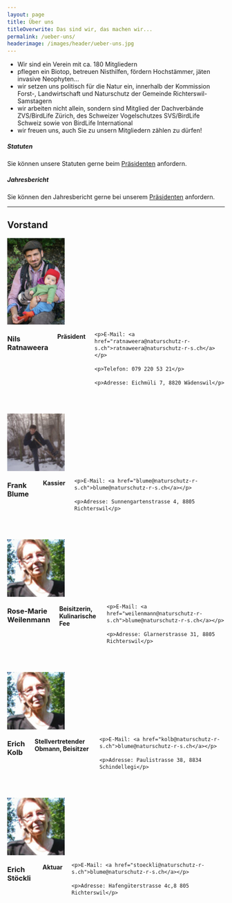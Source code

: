 ```yaml
---
layout: page
title: Über uns
titleOverwrite: Das sind wir, das machen wir...
permalink: /ueber-uns/
headerimage: /images/header/ueber-uns.jpg
---
```


* Wir sind ein Verein mit ca. 180 Mitgliedern
* pflegen ein Biotop, betreuen Nisthilfen, fördern Hochstämmer, jäten invasive Neophyten...
* wir setzen uns politisch für die Natur ein, innerhalb der Kommission Forst-, Landwirtschaft und Naturschutz der Gemeinde Richterswil-Samstagern
* wir arbeiten nicht allein, sondern sind Mitglied der Dachverbände ZVS/BirdLife Zürich, des Schweizer Vogelschutzes SVS/BirdLife Schweiz sowie von BirdLife International
* wir freuen uns, auch Sie zu unsern Mitgliedern zählen zu dürfen!

##### Statuten

Sie können unsere Statuten gerne beim [Präsidenten][praesident-email] anfordern.

##### Jahresbericht

Sie können den Jahresbericht gerne bei unserem [Präsidenten][praesident-email] anfordern.

<hr>

## Vorstand

<div class="row" style="margin-bottom:50px;">
  <div class="large-2 columns">
    <img width="133" src="/images/ueber-uns/nils-ratnaweera.jpg"/>
  </div>
  <div class="large-10 columns">
    <h3>Nils Ratnaweera</h3>
    <h4>Präsident</h4>

    <p>E-Mail: <a href="ratnaweera@naturschutz-r-s.ch">ratnaweera@naturschutz-r-s.ch</a></p>

    <p>Telefon: 079 220 53 21</p>

    <p>Adresse: Eichmüli 7, 8820 Wädenswil</p>
  </div>
</div>

<div class="row" style="margin-bottom:50px;">
  <div class="large-2 columns">
    <img width="133" src="/images/ueber-uns/frank-blume.jpg"/>
  </div>
  <div class="large-10 columns">
      <h3>Frank Blume</h3>
      <h4>Kassier</h4>

    <p>E-Mail: <a href="blume@naturschutz-r-s.ch">blume@naturschutz-r-s.ch</a></p>

    <p>Adresse: Sunnengartenstrasse 4, 8805 Richterswil</p>
  </div>
</div>

<div class="row" style="margin-bottom:50px;">
  <div class="large-2 columns">
    <img width="133" src="/images/ueber-uns/rosemarie-weilenmann.jpg"/>
  </div>
  <div class="large-10 columns">
      <h3>Rose-Marie Weilenmann</h3>
      <h4>Beisitzerin, Kulinarische Fee</h4>

    <p>E-Mail: <a href="weilenmann@naturschutz-r-s.ch">blume@naturschutz-r-s.ch</a></p>

    <p>Adresse: Glarnerstrasse 31, 8805 Richterswil</p>
  </div>
</div>

<div class="row" style="margin-bottom:50px;">
  <div class="large-2 columns">
    <img width="133" src="/images/ueber-uns/rosemarie-weilenmann.jpg"/>
  </div>
  <div class="large-10 columns">
      <h3>Erich Kolb</h3>
      <h4>Stellvertretender Obmann, Beisitzer</h4>

    <p>E-Mail: <a href="kolb@naturschutz-r-s.ch">blume@naturschutz-r-s.ch</a></p>

    <p>Adresse: Paulistrasse 38, 8834 Schindellegi</p>
  </div>
</div>

<div class="row" style="margin-bottom:50px;">
  <div class="large-2 columns">
    <img width="133" src="/images/ueber-uns/rosemarie-weilenmann.jpg"/>
  </div>
  <div class="large-10 columns">
      <h3>Erich Stöckli</h3>
      <h4>Aktuar</h4>

    <p>E-Mail: <a href="stoeckli@naturschutz-r-s.ch">blume@naturschutz-r-s.ch</a></p>

    <p>Adresse: Hafengüterstrasse 4c,8 805 Richterswil</p>
  </div>
</div>

[praesident-email]: mailto:ratnaweera@naturschutz-r-s.ch
